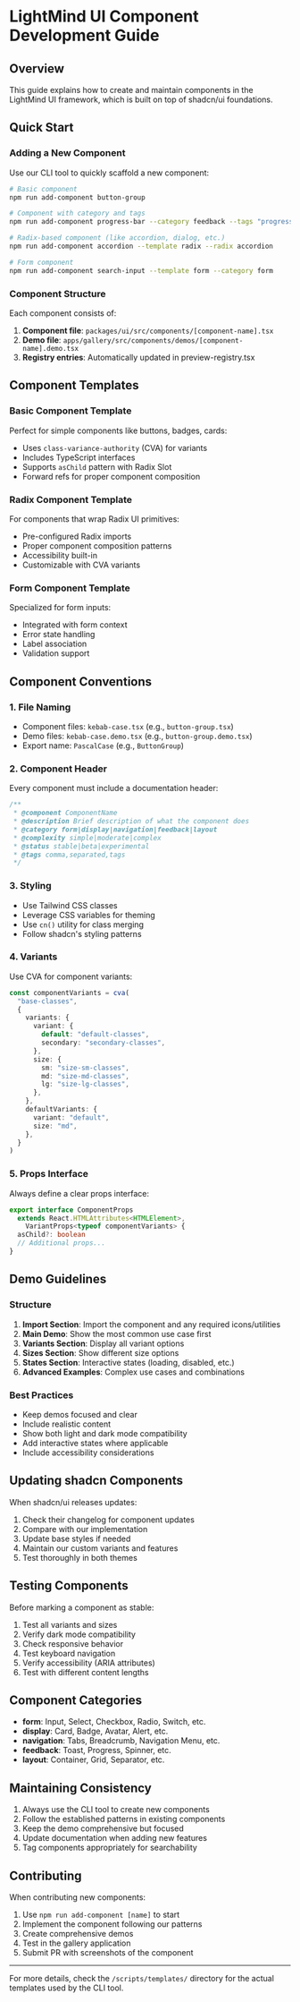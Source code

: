 # LightMind UI Component Development Guide

## Overview

This guide explains how to create and maintain components in the LightMind UI framework, which is built on top of shadcn/ui foundations.

## Quick Start

### Adding a New Component

Use our CLI tool to quickly scaffold a new component:

```bash
# Basic component
npm run add-component button-group

# Component with category and tags
npm run add-component progress-bar --category feedback --tags "progress,loading,status"

# Radix-based component (like accordion, dialog, etc.)
npm run add-component accordion --template radix --radix accordion

# Form component
npm run add-component search-input --template form --category form
```

### Component Structure

Each component consists of:

1. **Component file**: `packages/ui/src/components/[component-name].tsx`
2. **Demo file**: `apps/gallery/src/components/demos/[component-name].demo.tsx`
3. **Registry entries**: Automatically updated in preview-registry.tsx

## Component Templates

### Basic Component Template

Perfect for simple components like buttons, badges, cards:

- Uses `class-variance-authority` (CVA) for variants
- Includes TypeScript interfaces
- Supports `asChild` pattern with Radix Slot
- Forward refs for proper component composition

### Radix Component Template

For components that wrap Radix UI primitives:

- Pre-configured Radix imports
- Proper component composition patterns
- Accessibility built-in
- Customizable with CVA variants

### Form Component Template

Specialized for form inputs:

- Integrated with form context
- Error state handling
- Label association
- Validation support

## Component Conventions

### 1. File Naming

- Component files: `kebab-case.tsx` (e.g., `button-group.tsx`)
- Demo files: `kebab-case.demo.tsx` (e.g., `button-group.demo.tsx`)
- Export name: `PascalCase` (e.g., `ButtonGroup`)

### 2. Component Header

Every component must include a documentation header:

```typescript
/**
 * @component ComponentName
 * @description Brief description of what the component does
 * @category form|display|navigation|feedback|layout
 * @complexity simple|moderate|complex
 * @status stable|beta|experimental
 * @tags comma,separated,tags
 */
```

### 3. Styling

- Use Tailwind CSS classes
- Leverage CSS variables for theming
- Use `cn()` utility for class merging
- Follow shadcn's styling patterns

### 4. Variants

Use CVA for component variants:

```typescript
const componentVariants = cva(
  "base-classes",
  {
    variants: {
      variant: {
        default: "default-classes",
        secondary: "secondary-classes",
      },
      size: {
        sm: "size-sm-classes",
        md: "size-md-classes",
        lg: "size-lg-classes",
      },
    },
    defaultVariants: {
      variant: "default",
      size: "md",
    },
  }
)
```

### 5. Props Interface

Always define a clear props interface:

```typescript
export interface ComponentProps
  extends React.HTMLAttributes<HTMLElement>,
    VariantProps<typeof componentVariants> {
  asChild?: boolean
  // Additional props...
}
```

## Demo Guidelines

### Structure

1. **Import Section**: Import the component and any required icons/utilities
2. **Main Demo**: Show the most common use case first
3. **Variants Section**: Display all variant options
4. **Sizes Section**: Show different size options
5. **States Section**: Interactive states (loading, disabled, etc.)
6. **Advanced Examples**: Complex use cases and combinations

### Best Practices

- Keep demos focused and clear
- Include realistic content
- Show both light and dark mode compatibility
- Add interactive states where applicable
- Include accessibility considerations

## Updating shadcn Components

When shadcn/ui releases updates:

1. Check their changelog for component updates
2. Compare with our implementation
3. Update base styles if needed
4. Maintain our custom variants and features
5. Test thoroughly in both themes

## Testing Components

Before marking a component as stable:

1. Test all variants and sizes
2. Verify dark mode compatibility
3. Check responsive behavior
4. Test keyboard navigation
5. Verify accessibility (ARIA attributes)
6. Test with different content lengths

## Component Categories

- **form**: Input, Select, Checkbox, Radio, Switch, etc.
- **display**: Card, Badge, Avatar, Alert, etc.
- **navigation**: Tabs, Breadcrumb, Navigation Menu, etc.
- **feedback**: Toast, Progress, Spinner, etc.
- **layout**: Container, Grid, Separator, etc.

## Maintaining Consistency

1. Always use the CLI tool to create new components
2. Follow the established patterns in existing components
3. Keep the demo comprehensive but focused
4. Update documentation when adding new features
5. Tag components appropriately for searchability

## Contributing

When contributing new components:

1. Use `npm run add-component [name]` to start
2. Implement the component following our patterns
3. Create comprehensive demos
4. Test in the gallery application
5. Submit PR with screenshots of the component

---

For more details, check the `/scripts/templates/` directory for the actual templates used by the CLI tool.